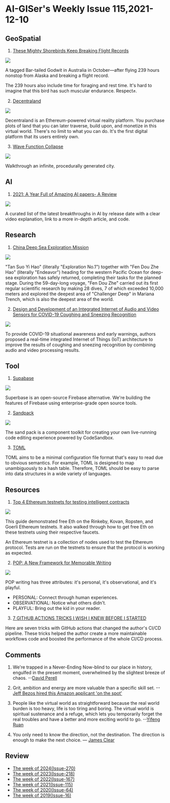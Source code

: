 # AI-GISer's Weekly Issue 115,2021-12-10

## GeoSpatial

1. [These Mighty Shorebirds Keep Breaking Flight Records](https://www.audubon.org/news/these-mighty-shorebirds-keep-breaking-flight-records-and-you-can-follow-along)

![](https://cdn.beekka.com/blogimg/asset/202111/bg2021111510.jpg)

A tagged Bar-tailed Godwit in Australia in October—after flying 239 hours nonstop from Alaska and breaking a flight record.

The 239 hours also include time for foraging and rest time. It's hard to imagine that this bird has such muscular endurance. Respect✊.

2. [Decentraland](https://decentraland.org/)

![](https://cdn.beekka.com/blogimg/asset/202111/bg2021111804.jpg)

Decentraland is an Ethereum-powered virtual reality platform. You purchase plots of land that you can later traverse, build upon, and monetize in this virtual world. There's no limit to what you can do. It's the first digital platform that its users entirely own.

3. [Wave Function Collapse](https://github.com/marian42/wavefunctioncollapse)

![](https://img.hellogithub.com/i/kCMaDpVU16FTP7w.gif)

Walkthrough an infinite, procedurally generated city.

## AI

1. [2021: A Year Full of Amazing AI papers- A Review](https://github.com/louisfb01/best_AI_papers_2021)

![](https://img.hellogithub.com/i/1hjHsDXryv79lfe.png)

A curated list of the latest breakthroughs in AI by release date with a clear video explanation, link to a more in-depth article, and code.

## Research

1. [China Deep Sea Exploration Mission](https://en.sjtu.edu.cn/news/peopleblue-romance-sjtu-researcher-returned-from-deep-sea-exploration-mission/)

![](https://cdn.beekka.com/blogimg/asset/202112/bg2021120702.webp)

"Tan Suo Yi Hao" (literally "Exploration No.1") together with "Fen Dou Zhe Hao" (literally "Endeavor") heading for the western Pacific Ocean for deep-sea exploration has safely returned, completing their tasks for the planned stage. During the 59-day-long voyage, "Fen Dou Zhe" carried out its first regular scientific research by making 28 dives, 7 of which exceeded 10,000 meters and explored the deepest area of "Challenger Deep" in Mariana Trench, which is also the deepest area of the world.

2. [Design and Development of an Integrated Internet of Audio and Video Sensors for COVID-19 Coughing and Sneezing Recognition](https://ieeexplore.ieee.org/abstract/document/9623141)

![](https://ieeexplore-ieee-org.ezproxy.lib.ucalgary.ca/mediastore_new/IEEE/content/media/9623060/9623064/9623141/9623141-fig-4-source-small.gif)

To provide COVID-19 situational awareness and early warnings, authors proposed a real-time integrated Internet of Things (IoT) architecture to improve the results of coughing and sneezing recognition by combining audio and video processing results.

## Tool

1. [Supabase](https://github.com/supabase/supabase)

![](https://supabase.com/docs/assets/images/table-view-827aa3e2958fda01517f0a47474827b0.png)

Superbase is an open-source Firebase alternative. We're building the features of Firebase using enterprise-grade open source tools.

2. [Sandpack](https://github.com/codesandbox/sandpack)

![](https://user-images.githubusercontent.com/4838076/143581035-ebee5ba2-9cb1-4fe8-a05b-2f44bd69bb4b.gif)

The sand pack is a component toolkit for creating your own live-running code editing experience powered by CodeSandbox.

3. [TOML](https://github.com/toml-lang/toml)

TOML aims to be a minimal configuration file format that's easy to read due to obvious semantics. For example, TOML is designed to map unambiguously to a hash table. Therefore, TOML should be easy to parse into data structures in a wide variety of languages.

## Resources

1. [Top 4 Ethereum testnets for testing intelligent contracts](https://blog.logrocket.com/top-4-ethereum-testnets-testing-smart-contracts/)

![](https://blog.logrocket.com/wp-content/uploads/2021/12/rinkeby-dashboard.png)

This guide demonstrated free Eth on the Rinkeby, Kovan, Ropsten, and Goerli Ethereum testnets. It also walked through how to get free Eth on these testnets using their respective faucets.

An Ethereum testnet is a collection of nodes used to test the Ethereum protocol. Tests are run on the testnets to ensure that the protocol is working as expected.

2. [POP: A New Framework for Memorable Writing](https://medium.com/@ellenrhymes/pop-a-new-framework-for-memorable-writing-15ffb0f0361)

![](https://miro.medium.com/max/700/1*APa1W68CLJD3juKxBtp-6Q.png)

POP writing has three attributes: it's personal, it's observational, and it's playful.

- PERSONAL: Connect through human experiences.
- OBSERVATIONAL: Notice what others didn't.
- PLAYFUL: Bring out the kid in your reader.

3. [7 GITHUB ACTIONS TRICKS I WISH I KNEW BEFORE I STARTED](https://yonatankra.com/7-github-actions-tricks-i-wish-i-knew-before-i-started/)

Here are seven tricks with GitHub actions that changed the author's CI/CD pipeline. These tricks helped the author create a more maintainable workflows code and boosted the performance of the whole CI/CD process.

## Comments

1. We're trapped in a Never-Ending Now-blind to our place in history, engulfed in the present moment, overwhelmed by the slightest breeze of chaos.
   --[David Perell](https://perell.com/essay/never-ending-now/)

2. Grit, ambition and energy are more valuable than a specific skill set.
   --[Jeff Bezos hired this Amazon applicant 'on the spot'](https://www.cnbc.com/2021/11/02/job-interview-questions-jeff-bezos-asked-a-former-amazon-employee-before-hiring-her-on-the-spot.html)

3. People like the virtual world as straightforward because the real world burden is too heavy, life is too tiring and boring. The virtual world is spiritual sustenance and a refuge, which lets you temporarily forget the real troubles and have a better and more exciting world to go.
   --[Yifeng Ruan](https://www.ruanyifeng.com/blog/2021/12/weekly-issue-187.html)

4. You only need to know the direction, not the destination. The direction is enough to make the next choice.
   — [James Clear](https://feeder.co/api/post/2224896a-5b38-11ec-b9f3-1a21cf3a468a)

## Review

- [The week of 2024(Issue-270)](../2024/issue-270.md)
- [The week of 2023(Issue-218)](../2023/issue-218.md)
- [The week of 2022(Issue-167)](../2022/issue-167.md)
- [The week of 2021(Issue-115)](../2021/issue-115.md)
- [The week of 2020(Issue-64)](../2020/issue-64.md)
- [The week of 2019(Issue-16)](../2019/issue-16.md)

